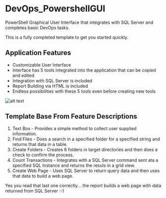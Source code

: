 # DevOps_PowershellGUI
PowerShell Graphical User Interface that integrates with SQL Server and completes basic DevOps tasks. 

This is a fully completed template to get you started quickly. 

## Application Features
* Customizable User Interface
* Interface has 5 tools integrated into the application that can be copied and edited
* Integration with SQL Server is included
* Report Building via HTML is included
* Endless possibilities with these 5 tools even before creating new tools

![alt text](https://github.com/FrostyDesigner/PowershellGraphicalUserInterface/blob/main/DevOpsPalette1.png)

## Template Base From Feature Descriptions
1. Text Box - Provides a simple method to collect user supplied information. 
2. Find Files - Does a search in a specified folder for a specified string and returns that data in a table.
3. Create Folders - Creates 6 folders in target directories and then does a check to confirm the process.
4. Count Transactions - Integrates with a SQL Server command sent ata a specified SQL Instance and returns the resuls in a grid view. 
5. Create Web Page - Uses SQL Server to return query data and then uses that data to build a web page.

Yes you read that last one correctly... the report builds a web page with data returned from SQL Server :-)
